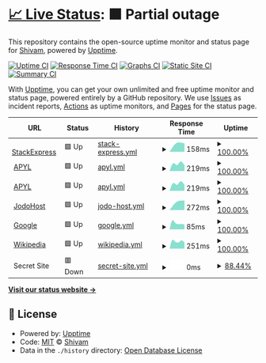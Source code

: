 # [📈 Live Status](https://Shivam.github.io/upptime): <!--live status--> **🟧 Partial outage**

This repository contains the open-source uptime monitor and status page for [Shivam](https://Shivam.github.io/upptime), powered by [Upptime](https://github.com/upptime/upptime).

[![Uptime CI](https://github.com/koj-co/upptime/workflows/Uptime%20CI/badge.svg)](https://github.com/koj-co/upptime/actions?query=workflow%3A%22Uptime+CI%22)
[![Response Time CI](https://github.com/koj-co/upptime/workflows/Response%20Time%20CI/badge.svg)](https://github.com/koj-co/upptime/actions?query=workflow%3A%22Response+Time+CI%22)
[![Graphs CI](https://github.com/koj-co/upptime/workflows/Graphs%20CI/badge.svg)](https://github.com/koj-co/upptime/actions?query=workflow%3A%22Graphs+CI%22)
[![Static Site CI](https://github.com/koj-co/upptime/workflows/Static%20Site%20CI/badge.svg)](https://github.com/koj-co/upptime/actions?query=workflow%3A%22Static+Site+CI%22)
[![Summary CI](https://github.com/koj-co/upptime/workflows/Summary%20CI/badge.svg)](https://github.com/koj-co/upptime/actions?query=workflow%3A%22Summary+CI%22)

With [Upptime](https://upptime.js.org), you can get your own unlimited and free uptime monitor and status page, powered entirely by a GitHub repository. We use [Issues](https://github.com/Shivam/upptime/issues) as incident reports, [Actions](https://github.com/Shivam/upptime/actions) as uptime monitors, and [Pages](https://Shivam.github.io/upptime) for the status page.

<!--start: status pages-->
<!-- This summary is generated by Upptime (https://github.com/upptime/upptime) -->
<!-- Do not edit this manually, your changes will be overwritten -->
<!-- prettier-ignore -->
| URL | Status | History | Response Time | Uptime |
| --- | ------ | ------- | ------------- | ------ |
| <img alt="" src="https://favicons.githubusercontent.com/stackexpress-shivam.github.io" height="13"> [StackExpress](https://stackexpress-shivam.github.io/upptime/) | 🟩 Up | [stack-express.yml](https://github.com/stackexpress-shivam/upptime/commits/master/history/stack-express.yml) | <details><summary><img alt="Response time graph" src="./graphs/stack-express/response-time-week.png" height="20"> 158ms</summary><br><a href="https://stackexpress-shivam.github.io/upptime/history/stack-express"><img alt="Response time 158" src="https://img.shields.io/endpoint?url=https%3A%2F%2Fraw.githubusercontent.com%2Fstackexpress-shivam%2Fupptime%2Fmaster%2Fapi%2Fstack-express%2Fresponse-time.json"></a><br><a href="https://stackexpress-shivam.github.io/upptime/history/stack-express"><img alt="24-hour response time 158" src="https://img.shields.io/endpoint?url=https%3A%2F%2Fraw.githubusercontent.com%2Fstackexpress-shivam%2Fupptime%2Fmaster%2Fapi%2Fstack-express%2Fresponse-time-day.json"></a><br><a href="https://stackexpress-shivam.github.io/upptime/history/stack-express"><img alt="7-day response time 158" src="https://img.shields.io/endpoint?url=https%3A%2F%2Fraw.githubusercontent.com%2Fstackexpress-shivam%2Fupptime%2Fmaster%2Fapi%2Fstack-express%2Fresponse-time-week.json"></a><br><a href="https://stackexpress-shivam.github.io/upptime/history/stack-express"><img alt="30-day response time 158" src="https://img.shields.io/endpoint?url=https%3A%2F%2Fraw.githubusercontent.com%2Fstackexpress-shivam%2Fupptime%2Fmaster%2Fapi%2Fstack-express%2Fresponse-time-month.json"></a><br><a href="https://stackexpress-shivam.github.io/upptime/history/stack-express"><img alt="1-year response time 158" src="https://img.shields.io/endpoint?url=https%3A%2F%2Fraw.githubusercontent.com%2Fstackexpress-shivam%2Fupptime%2Fmaster%2Fapi%2Fstack-express%2Fresponse-time-year.json"></a></details> | <details><summary><a href="https://stackexpress-shivam.github.io/upptime/history/stack-express">100.00%</a></summary><a href="https://stackexpress-shivam.github.io/upptime/history/stack-express"><img alt="All-time uptime 100.00%" src="https://img.shields.io/endpoint?url=https%3A%2F%2Fraw.githubusercontent.com%2Fstackexpress-shivam%2Fupptime%2Fmaster%2Fapi%2Fstack-express%2Fuptime.json"></a><br><a href="https://stackexpress-shivam.github.io/upptime/history/stack-express"><img alt="24-hour uptime 100.00%" src="https://img.shields.io/endpoint?url=https%3A%2F%2Fraw.githubusercontent.com%2Fstackexpress-shivam%2Fupptime%2Fmaster%2Fapi%2Fstack-express%2Fuptime-day.json"></a><br><a href="https://stackexpress-shivam.github.io/upptime/history/stack-express"><img alt="7-day uptime 100.00%" src="https://img.shields.io/endpoint?url=https%3A%2F%2Fraw.githubusercontent.com%2Fstackexpress-shivam%2Fupptime%2Fmaster%2Fapi%2Fstack-express%2Fuptime-week.json"></a><br><a href="https://stackexpress-shivam.github.io/upptime/history/stack-express"><img alt="30-day uptime 100.00%" src="https://img.shields.io/endpoint?url=https%3A%2F%2Fraw.githubusercontent.com%2Fstackexpress-shivam%2Fupptime%2Fmaster%2Fapi%2Fstack-express%2Fuptime-month.json"></a><br><a href="https://stackexpress-shivam.github.io/upptime/history/stack-express"><img alt="1-year uptime 100.00%" src="https://img.shields.io/endpoint?url=https%3A%2F%2Fraw.githubusercontent.com%2Fstackexpress-shivam%2Fupptime%2Fmaster%2Fapi%2Fstack-express%2Fuptime-year.json"></a></details>
| <img alt="" src="https://favicons.githubusercontent.com/apyl.com" height="13"> [APYL](https://apyl.com) | 🟩 Up | [apyl.yml](https://github.com/stackexpress-shivam/upptime/commits/master/history/apyl.yml) | <details><summary><img alt="Response time graph" src="./graphs/apyl/response-time-week.png" height="20"> 219ms</summary><br><a href="https://stackexpress-shivam.github.io/upptime/history/apyl"><img alt="Response time 219" src="https://img.shields.io/endpoint?url=https%3A%2F%2Fraw.githubusercontent.com%2Fstackexpress-shivam%2Fupptime%2Fmaster%2Fapi%2Fapyl%2Fresponse-time.json"></a><br><a href="https://stackexpress-shivam.github.io/upptime/history/apyl"><img alt="24-hour response time 219" src="https://img.shields.io/endpoint?url=https%3A%2F%2Fraw.githubusercontent.com%2Fstackexpress-shivam%2Fupptime%2Fmaster%2Fapi%2Fapyl%2Fresponse-time-day.json"></a><br><a href="https://stackexpress-shivam.github.io/upptime/history/apyl"><img alt="7-day response time 219" src="https://img.shields.io/endpoint?url=https%3A%2F%2Fraw.githubusercontent.com%2Fstackexpress-shivam%2Fupptime%2Fmaster%2Fapi%2Fapyl%2Fresponse-time-week.json"></a><br><a href="https://stackexpress-shivam.github.io/upptime/history/apyl"><img alt="30-day response time 219" src="https://img.shields.io/endpoint?url=https%3A%2F%2Fraw.githubusercontent.com%2Fstackexpress-shivam%2Fupptime%2Fmaster%2Fapi%2Fapyl%2Fresponse-time-month.json"></a><br><a href="https://stackexpress-shivam.github.io/upptime/history/apyl"><img alt="1-year response time 219" src="https://img.shields.io/endpoint?url=https%3A%2F%2Fraw.githubusercontent.com%2Fstackexpress-shivam%2Fupptime%2Fmaster%2Fapi%2Fapyl%2Fresponse-time-year.json"></a></details> | <details><summary><a href="https://stackexpress-shivam.github.io/upptime/history/apyl">100.00%</a></summary><a href="https://stackexpress-shivam.github.io/upptime/history/apyl"><img alt="All-time uptime 100.00%" src="https://img.shields.io/endpoint?url=https%3A%2F%2Fraw.githubusercontent.com%2Fstackexpress-shivam%2Fupptime%2Fmaster%2Fapi%2Fapyl%2Fuptime.json"></a><br><a href="https://stackexpress-shivam.github.io/upptime/history/apyl"><img alt="24-hour uptime 100.00%" src="https://img.shields.io/endpoint?url=https%3A%2F%2Fraw.githubusercontent.com%2Fstackexpress-shivam%2Fupptime%2Fmaster%2Fapi%2Fapyl%2Fuptime-day.json"></a><br><a href="https://stackexpress-shivam.github.io/upptime/history/apyl"><img alt="7-day uptime 100.00%" src="https://img.shields.io/endpoint?url=https%3A%2F%2Fraw.githubusercontent.com%2Fstackexpress-shivam%2Fupptime%2Fmaster%2Fapi%2Fapyl%2Fuptime-week.json"></a><br><a href="https://stackexpress-shivam.github.io/upptime/history/apyl"><img alt="30-day uptime 100.00%" src="https://img.shields.io/endpoint?url=https%3A%2F%2Fraw.githubusercontent.com%2Fstackexpress-shivam%2Fupptime%2Fmaster%2Fapi%2Fapyl%2Fuptime-month.json"></a><br><a href="https://stackexpress-shivam.github.io/upptime/history/apyl"><img alt="1-year uptime 100.00%" src="https://img.shields.io/endpoint?url=https%3A%2F%2Fraw.githubusercontent.com%2Fstackexpress-shivam%2Fupptime%2Fmaster%2Fapi%2Fapyl%2Fuptime-year.json"></a></details>
| <img alt="" src="https://favicons.githubusercontent.com/apyl.com" height="13"> [APYL](https://apyl.com) | 🟩 Up | [apyl.yml](https://github.com/stackexpress-shivam/upptime/commits/master/history/apyl.yml) | <details><summary><img alt="Response time graph" src="./graphs/apyl/response-time-week.png" height="20"> 219ms</summary><br><a href="https://stackexpress-shivam.github.io/upptime/history/apyl"><img alt="Response time 219" src="https://img.shields.io/endpoint?url=https%3A%2F%2Fraw.githubusercontent.com%2Fstackexpress-shivam%2Fupptime%2Fmaster%2Fapi%2Fapyl%2Fresponse-time.json"></a><br><a href="https://stackexpress-shivam.github.io/upptime/history/apyl"><img alt="24-hour response time 219" src="https://img.shields.io/endpoint?url=https%3A%2F%2Fraw.githubusercontent.com%2Fstackexpress-shivam%2Fupptime%2Fmaster%2Fapi%2Fapyl%2Fresponse-time-day.json"></a><br><a href="https://stackexpress-shivam.github.io/upptime/history/apyl"><img alt="7-day response time 219" src="https://img.shields.io/endpoint?url=https%3A%2F%2Fraw.githubusercontent.com%2Fstackexpress-shivam%2Fupptime%2Fmaster%2Fapi%2Fapyl%2Fresponse-time-week.json"></a><br><a href="https://stackexpress-shivam.github.io/upptime/history/apyl"><img alt="30-day response time 219" src="https://img.shields.io/endpoint?url=https%3A%2F%2Fraw.githubusercontent.com%2Fstackexpress-shivam%2Fupptime%2Fmaster%2Fapi%2Fapyl%2Fresponse-time-month.json"></a><br><a href="https://stackexpress-shivam.github.io/upptime/history/apyl"><img alt="1-year response time 219" src="https://img.shields.io/endpoint?url=https%3A%2F%2Fraw.githubusercontent.com%2Fstackexpress-shivam%2Fupptime%2Fmaster%2Fapi%2Fapyl%2Fresponse-time-year.json"></a></details> | <details><summary><a href="https://stackexpress-shivam.github.io/upptime/history/apyl">100.00%</a></summary><a href="https://stackexpress-shivam.github.io/upptime/history/apyl"><img alt="All-time uptime 100.00%" src="https://img.shields.io/endpoint?url=https%3A%2F%2Fraw.githubusercontent.com%2Fstackexpress-shivam%2Fupptime%2Fmaster%2Fapi%2Fapyl%2Fuptime.json"></a><br><a href="https://stackexpress-shivam.github.io/upptime/history/apyl"><img alt="24-hour uptime 100.00%" src="https://img.shields.io/endpoint?url=https%3A%2F%2Fraw.githubusercontent.com%2Fstackexpress-shivam%2Fupptime%2Fmaster%2Fapi%2Fapyl%2Fuptime-day.json"></a><br><a href="https://stackexpress-shivam.github.io/upptime/history/apyl"><img alt="7-day uptime 100.00%" src="https://img.shields.io/endpoint?url=https%3A%2F%2Fraw.githubusercontent.com%2Fstackexpress-shivam%2Fupptime%2Fmaster%2Fapi%2Fapyl%2Fuptime-week.json"></a><br><a href="https://stackexpress-shivam.github.io/upptime/history/apyl"><img alt="30-day uptime 100.00%" src="https://img.shields.io/endpoint?url=https%3A%2F%2Fraw.githubusercontent.com%2Fstackexpress-shivam%2Fupptime%2Fmaster%2Fapi%2Fapyl%2Fuptime-month.json"></a><br><a href="https://stackexpress-shivam.github.io/upptime/history/apyl"><img alt="1-year uptime 100.00%" src="https://img.shields.io/endpoint?url=https%3A%2F%2Fraw.githubusercontent.com%2Fstackexpress-shivam%2Fupptime%2Fmaster%2Fapi%2Fapyl%2Fuptime-year.json"></a></details>
| <img alt="" src="https://favicons.githubusercontent.com/www.jodohost.com" height="13"> [JodoHost](https://www.jodohost.com) | 🟩 Up | [jodo-host.yml](https://github.com/stackexpress-shivam/upptime/commits/master/history/jodo-host.yml) | <details><summary><img alt="Response time graph" src="./graphs/jodo-host/response-time-week.png" height="20"> 272ms</summary><br><a href="https://stackexpress-shivam.github.io/upptime/history/jodo-host"><img alt="Response time 272" src="https://img.shields.io/endpoint?url=https%3A%2F%2Fraw.githubusercontent.com%2Fstackexpress-shivam%2Fupptime%2Fmaster%2Fapi%2Fjodo-host%2Fresponse-time.json"></a><br><a href="https://stackexpress-shivam.github.io/upptime/history/jodo-host"><img alt="24-hour response time 272" src="https://img.shields.io/endpoint?url=https%3A%2F%2Fraw.githubusercontent.com%2Fstackexpress-shivam%2Fupptime%2Fmaster%2Fapi%2Fjodo-host%2Fresponse-time-day.json"></a><br><a href="https://stackexpress-shivam.github.io/upptime/history/jodo-host"><img alt="7-day response time 272" src="https://img.shields.io/endpoint?url=https%3A%2F%2Fraw.githubusercontent.com%2Fstackexpress-shivam%2Fupptime%2Fmaster%2Fapi%2Fjodo-host%2Fresponse-time-week.json"></a><br><a href="https://stackexpress-shivam.github.io/upptime/history/jodo-host"><img alt="30-day response time 272" src="https://img.shields.io/endpoint?url=https%3A%2F%2Fraw.githubusercontent.com%2Fstackexpress-shivam%2Fupptime%2Fmaster%2Fapi%2Fjodo-host%2Fresponse-time-month.json"></a><br><a href="https://stackexpress-shivam.github.io/upptime/history/jodo-host"><img alt="1-year response time 272" src="https://img.shields.io/endpoint?url=https%3A%2F%2Fraw.githubusercontent.com%2Fstackexpress-shivam%2Fupptime%2Fmaster%2Fapi%2Fjodo-host%2Fresponse-time-year.json"></a></details> | <details><summary><a href="https://stackexpress-shivam.github.io/upptime/history/jodo-host">100.00%</a></summary><a href="https://stackexpress-shivam.github.io/upptime/history/jodo-host"><img alt="All-time uptime 100.00%" src="https://img.shields.io/endpoint?url=https%3A%2F%2Fraw.githubusercontent.com%2Fstackexpress-shivam%2Fupptime%2Fmaster%2Fapi%2Fjodo-host%2Fuptime.json"></a><br><a href="https://stackexpress-shivam.github.io/upptime/history/jodo-host"><img alt="24-hour uptime 100.00%" src="https://img.shields.io/endpoint?url=https%3A%2F%2Fraw.githubusercontent.com%2Fstackexpress-shivam%2Fupptime%2Fmaster%2Fapi%2Fjodo-host%2Fuptime-day.json"></a><br><a href="https://stackexpress-shivam.github.io/upptime/history/jodo-host"><img alt="7-day uptime 100.00%" src="https://img.shields.io/endpoint?url=https%3A%2F%2Fraw.githubusercontent.com%2Fstackexpress-shivam%2Fupptime%2Fmaster%2Fapi%2Fjodo-host%2Fuptime-week.json"></a><br><a href="https://stackexpress-shivam.github.io/upptime/history/jodo-host"><img alt="30-day uptime 100.00%" src="https://img.shields.io/endpoint?url=https%3A%2F%2Fraw.githubusercontent.com%2Fstackexpress-shivam%2Fupptime%2Fmaster%2Fapi%2Fjodo-host%2Fuptime-month.json"></a><br><a href="https://stackexpress-shivam.github.io/upptime/history/jodo-host"><img alt="1-year uptime 100.00%" src="https://img.shields.io/endpoint?url=https%3A%2F%2Fraw.githubusercontent.com%2Fstackexpress-shivam%2Fupptime%2Fmaster%2Fapi%2Fjodo-host%2Fuptime-year.json"></a></details>
| <img alt="" src="https://favicons.githubusercontent.com/www.google.com" height="13"> [Google](https://www.google.com) | 🟩 Up | [google.yml](https://github.com/stackexpress-shivam/upptime/commits/master/history/google.yml) | <details><summary><img alt="Response time graph" src="./graphs/google/response-time-week.png" height="20"> 85ms</summary><br><a href="https://stackexpress-shivam.github.io/upptime/history/google"><img alt="Response time 85" src="https://img.shields.io/endpoint?url=https%3A%2F%2Fraw.githubusercontent.com%2Fstackexpress-shivam%2Fupptime%2Fmaster%2Fapi%2Fgoogle%2Fresponse-time.json"></a><br><a href="https://stackexpress-shivam.github.io/upptime/history/google"><img alt="24-hour response time 85" src="https://img.shields.io/endpoint?url=https%3A%2F%2Fraw.githubusercontent.com%2Fstackexpress-shivam%2Fupptime%2Fmaster%2Fapi%2Fgoogle%2Fresponse-time-day.json"></a><br><a href="https://stackexpress-shivam.github.io/upptime/history/google"><img alt="7-day response time 85" src="https://img.shields.io/endpoint?url=https%3A%2F%2Fraw.githubusercontent.com%2Fstackexpress-shivam%2Fupptime%2Fmaster%2Fapi%2Fgoogle%2Fresponse-time-week.json"></a><br><a href="https://stackexpress-shivam.github.io/upptime/history/google"><img alt="30-day response time 85" src="https://img.shields.io/endpoint?url=https%3A%2F%2Fraw.githubusercontent.com%2Fstackexpress-shivam%2Fupptime%2Fmaster%2Fapi%2Fgoogle%2Fresponse-time-month.json"></a><br><a href="https://stackexpress-shivam.github.io/upptime/history/google"><img alt="1-year response time 85" src="https://img.shields.io/endpoint?url=https%3A%2F%2Fraw.githubusercontent.com%2Fstackexpress-shivam%2Fupptime%2Fmaster%2Fapi%2Fgoogle%2Fresponse-time-year.json"></a></details> | <details><summary><a href="https://stackexpress-shivam.github.io/upptime/history/google">100.00%</a></summary><a href="https://stackexpress-shivam.github.io/upptime/history/google"><img alt="All-time uptime 100.00%" src="https://img.shields.io/endpoint?url=https%3A%2F%2Fraw.githubusercontent.com%2Fstackexpress-shivam%2Fupptime%2Fmaster%2Fapi%2Fgoogle%2Fuptime.json"></a><br><a href="https://stackexpress-shivam.github.io/upptime/history/google"><img alt="24-hour uptime 100.00%" src="https://img.shields.io/endpoint?url=https%3A%2F%2Fraw.githubusercontent.com%2Fstackexpress-shivam%2Fupptime%2Fmaster%2Fapi%2Fgoogle%2Fuptime-day.json"></a><br><a href="https://stackexpress-shivam.github.io/upptime/history/google"><img alt="7-day uptime 100.00%" src="https://img.shields.io/endpoint?url=https%3A%2F%2Fraw.githubusercontent.com%2Fstackexpress-shivam%2Fupptime%2Fmaster%2Fapi%2Fgoogle%2Fuptime-week.json"></a><br><a href="https://stackexpress-shivam.github.io/upptime/history/google"><img alt="30-day uptime 100.00%" src="https://img.shields.io/endpoint?url=https%3A%2F%2Fraw.githubusercontent.com%2Fstackexpress-shivam%2Fupptime%2Fmaster%2Fapi%2Fgoogle%2Fuptime-month.json"></a><br><a href="https://stackexpress-shivam.github.io/upptime/history/google"><img alt="1-year uptime 100.00%" src="https://img.shields.io/endpoint?url=https%3A%2F%2Fraw.githubusercontent.com%2Fstackexpress-shivam%2Fupptime%2Fmaster%2Fapi%2Fgoogle%2Fuptime-year.json"></a></details>
| <img alt="" src="https://favicons.githubusercontent.com/en.wikipedia.org" height="13"> [Wikipedia](https://en.wikipedia.org) | 🟩 Up | [wikipedia.yml](https://github.com/stackexpress-shivam/upptime/commits/master/history/wikipedia.yml) | <details><summary><img alt="Response time graph" src="./graphs/wikipedia/response-time-week.png" height="20"> 251ms</summary><br><a href="https://stackexpress-shivam.github.io/upptime/history/wikipedia"><img alt="Response time 251" src="https://img.shields.io/endpoint?url=https%3A%2F%2Fraw.githubusercontent.com%2Fstackexpress-shivam%2Fupptime%2Fmaster%2Fapi%2Fwikipedia%2Fresponse-time.json"></a><br><a href="https://stackexpress-shivam.github.io/upptime/history/wikipedia"><img alt="24-hour response time 251" src="https://img.shields.io/endpoint?url=https%3A%2F%2Fraw.githubusercontent.com%2Fstackexpress-shivam%2Fupptime%2Fmaster%2Fapi%2Fwikipedia%2Fresponse-time-day.json"></a><br><a href="https://stackexpress-shivam.github.io/upptime/history/wikipedia"><img alt="7-day response time 251" src="https://img.shields.io/endpoint?url=https%3A%2F%2Fraw.githubusercontent.com%2Fstackexpress-shivam%2Fupptime%2Fmaster%2Fapi%2Fwikipedia%2Fresponse-time-week.json"></a><br><a href="https://stackexpress-shivam.github.io/upptime/history/wikipedia"><img alt="30-day response time 251" src="https://img.shields.io/endpoint?url=https%3A%2F%2Fraw.githubusercontent.com%2Fstackexpress-shivam%2Fupptime%2Fmaster%2Fapi%2Fwikipedia%2Fresponse-time-month.json"></a><br><a href="https://stackexpress-shivam.github.io/upptime/history/wikipedia"><img alt="1-year response time 251" src="https://img.shields.io/endpoint?url=https%3A%2F%2Fraw.githubusercontent.com%2Fstackexpress-shivam%2Fupptime%2Fmaster%2Fapi%2Fwikipedia%2Fresponse-time-year.json"></a></details> | <details><summary><a href="https://stackexpress-shivam.github.io/upptime/history/wikipedia">100.00%</a></summary><a href="https://stackexpress-shivam.github.io/upptime/history/wikipedia"><img alt="All-time uptime 100.00%" src="https://img.shields.io/endpoint?url=https%3A%2F%2Fraw.githubusercontent.com%2Fstackexpress-shivam%2Fupptime%2Fmaster%2Fapi%2Fwikipedia%2Fuptime.json"></a><br><a href="https://stackexpress-shivam.github.io/upptime/history/wikipedia"><img alt="24-hour uptime 100.00%" src="https://img.shields.io/endpoint?url=https%3A%2F%2Fraw.githubusercontent.com%2Fstackexpress-shivam%2Fupptime%2Fmaster%2Fapi%2Fwikipedia%2Fuptime-day.json"></a><br><a href="https://stackexpress-shivam.github.io/upptime/history/wikipedia"><img alt="7-day uptime 100.00%" src="https://img.shields.io/endpoint?url=https%3A%2F%2Fraw.githubusercontent.com%2Fstackexpress-shivam%2Fupptime%2Fmaster%2Fapi%2Fwikipedia%2Fuptime-week.json"></a><br><a href="https://stackexpress-shivam.github.io/upptime/history/wikipedia"><img alt="30-day uptime 100.00%" src="https://img.shields.io/endpoint?url=https%3A%2F%2Fraw.githubusercontent.com%2Fstackexpress-shivam%2Fupptime%2Fmaster%2Fapi%2Fwikipedia%2Fuptime-month.json"></a><br><a href="https://stackexpress-shivam.github.io/upptime/history/wikipedia"><img alt="1-year uptime 100.00%" src="https://img.shields.io/endpoint?url=https%3A%2F%2Fraw.githubusercontent.com%2Fstackexpress-shivam%2Fupptime%2Fmaster%2Fapi%2Fwikipedia%2Fuptime-year.json"></a></details>
| <img alt="" src="https://favicons.githubusercontent.com/null" height="13"> Secret Site | 🟥 Down | [secret-site.yml](https://github.com/stackexpress-shivam/upptime/commits/master/history/secret-site.yml) | <details><summary><img alt="Response time graph" src="./graphs/secret-site/response-time-week.png" height="20"> 0ms</summary><br><a href="https://stackexpress-shivam.github.io/upptime/history/secret-site"><img alt="Response time 0" src="https://img.shields.io/endpoint?url=https%3A%2F%2Fraw.githubusercontent.com%2Fstackexpress-shivam%2Fupptime%2Fmaster%2Fapi%2Fsecret-site%2Fresponse-time.json"></a><br><a href="https://stackexpress-shivam.github.io/upptime/history/secret-site"><img alt="24-hour response time 0" src="https://img.shields.io/endpoint?url=https%3A%2F%2Fraw.githubusercontent.com%2Fstackexpress-shivam%2Fupptime%2Fmaster%2Fapi%2Fsecret-site%2Fresponse-time-day.json"></a><br><a href="https://stackexpress-shivam.github.io/upptime/history/secret-site"><img alt="7-day response time 0" src="https://img.shields.io/endpoint?url=https%3A%2F%2Fraw.githubusercontent.com%2Fstackexpress-shivam%2Fupptime%2Fmaster%2Fapi%2Fsecret-site%2Fresponse-time-week.json"></a><br><a href="https://stackexpress-shivam.github.io/upptime/history/secret-site"><img alt="30-day response time 0" src="https://img.shields.io/endpoint?url=https%3A%2F%2Fraw.githubusercontent.com%2Fstackexpress-shivam%2Fupptime%2Fmaster%2Fapi%2Fsecret-site%2Fresponse-time-month.json"></a><br><a href="https://stackexpress-shivam.github.io/upptime/history/secret-site"><img alt="1-year response time 0" src="https://img.shields.io/endpoint?url=https%3A%2F%2Fraw.githubusercontent.com%2Fstackexpress-shivam%2Fupptime%2Fmaster%2Fapi%2Fsecret-site%2Fresponse-time-year.json"></a></details> | <details><summary><a href="https://stackexpress-shivam.github.io/upptime/history/secret-site">88.44%</a></summary><a href="https://stackexpress-shivam.github.io/upptime/history/secret-site"><img alt="All-time uptime 99.43%" src="https://img.shields.io/endpoint?url=https%3A%2F%2Fraw.githubusercontent.com%2Fstackexpress-shivam%2Fupptime%2Fmaster%2Fapi%2Fsecret-site%2Fuptime.json"></a><br><a href="https://stackexpress-shivam.github.io/upptime/history/secret-site"><img alt="24-hour uptime 19.07%" src="https://img.shields.io/endpoint?url=https%3A%2F%2Fraw.githubusercontent.com%2Fstackexpress-shivam%2Fupptime%2Fmaster%2Fapi%2Fsecret-site%2Fuptime-day.json"></a><br><a href="https://stackexpress-shivam.github.io/upptime/history/secret-site"><img alt="7-day uptime 88.44%" src="https://img.shields.io/endpoint?url=https%3A%2F%2Fraw.githubusercontent.com%2Fstackexpress-shivam%2Fupptime%2Fmaster%2Fapi%2Fsecret-site%2Fuptime-week.json"></a><br><a href="https://stackexpress-shivam.github.io/upptime/history/secret-site"><img alt="30-day uptime 97.34%" src="https://img.shields.io/endpoint?url=https%3A%2F%2Fraw.githubusercontent.com%2Fstackexpress-shivam%2Fupptime%2Fmaster%2Fapi%2Fsecret-site%2Fuptime-month.json"></a><br><a href="https://stackexpress-shivam.github.io/upptime/history/secret-site"><img alt="1-year uptime 99.43%" src="https://img.shields.io/endpoint?url=https%3A%2F%2Fraw.githubusercontent.com%2Fstackexpress-shivam%2Fupptime%2Fmaster%2Fapi%2Fsecret-site%2Fuptime-year.json"></a></details>

<!--end: status pages-->

[**Visit our status website →**](https://Shivam.github.io/upptime)

## 📄 License

- Powered by: [Upptime](https://github.com/upptime/upptime)
- Code: [MIT](./LICENSE) © [Shivam](https://Shivam.github.io/upptime)
- Data in the `./history` directory: [Open Database License](https://opendatacommons.org/licenses/odbl/1-0/)
